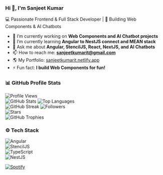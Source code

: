 ### Hi 👋, I'm Sanjeet Kumar  
💻 Passionate Frontend & Full Stack Developer | 🚀 Building Web Components & AI Chatbots  

- 🔭 I’m currently working on **Web Components and AI Chatbot projects**  
- 🌱 I’m currently learning **Angular to NestJS connect and MEAN stack**  
- 💬 Ask me about **Angular, StencilJS, React, NextJS, and AI Chatbots**  
- 📫 How to reach me: **sanjeetkumarit@gmail.com**
- 🌎 My Portfolio: [sanjeetkumarit.netlify.app](https://sanjeetkumarit.netlify.app/)  
- ⚡ Fun fact: **I build Web Components for fun!**  

### 📊 GitHub Profile Stats  
![Profile Views](https://komarev.com/ghpvc/?username=sanjeetkumaritoutlook&color=blue)  
![GitHub Stats](https://github-readme-stats.vercel.app/api?username=sanjeetkumaritoutlook&show_icons=true&theme=radical)
![Top Languages](https://github-readme-stats.vercel.app/api/top-langs/?username=sanjeetkumaritoutlook&layout=compact&theme=radical)  
![GitHub Streak](https://streak-stats.demolab.com/?user=sanjeetkumaritoutlook&theme=dark)
![Followers](https://img.shields.io/github/followers/sanjeetkumaritoutlook?style=social)  
![Stars](https://img.shields.io/github/stars/sanjeetkumaritoutlook?style=social)  
![GitHub Trophies](https://github-profile-trophy.vercel.app/?username=sanjeetkumaritoutlook&theme=onedark)


### ⚙️ Tech Stack  
![Angular](https://img.shields.io/badge/Angular-DD0031?style=for-the-badge&logo=angular&logoColor=white)  
![StencilJS](https://img.shields.io/badge/StencilJS-FFCA28?style=for-the-badge&logo=webcomponentsdotorg&logoColor=black)  
![TypeScript](https://img.shields.io/badge/TypeScript-007ACC?style=for-the-badge&logo=typescript&logoColor=white)  
![NestJS](https://img.shields.io/badge/NestJS-E0234E?style=for-the-badge&logo=nestjs&logoColor=white)  

[![Spotify](https://novatorem-livid.vercel.app/api/spotify)](https://open.spotify.com/user/sanjeetkumarit)
